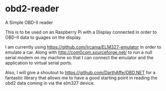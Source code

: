 # obd2-reader
A Simple OBD-II reader

This is to be used on an Raspberry Pi with a Display connected in order to OBD-II data to guages on the display. 

I am currently using https://github.com/Ircama/ELM327-emulator in order to emulate a car. Along with http://com0com.sourceforge.net/ to run a null serial modem on my machine so that I can connect the emulator and the application to virtual serial ports.

Also, I will give a shoutout to https://github.com/DarthAffe/OBD.NET for a fantastic library that allows me to have a good starting point in reading the obd2 data coming in via the elm327 device.

